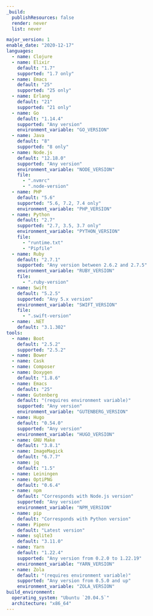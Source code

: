 ```yaml
---
_build:
  publishResources: false
  render: never
  list: never

major_version: 1
enable_date: "2020-12-17"
languages:
  - name: Clojure
  - name: Elixir
    default: "1.7"
    supported: "1.7 only"
  - name: Emacs
    default: "25"
    supported: "25 only"
  - name: Erlang
    default: "21"
    supported: "21 only"
  - name: Go
    default: "1.14.4"
    supported: "Any version"
    environment_variable: "GO_VERSION"
  - name: Java
    default: "8"
    supported: "8 only"
  - name: Node.js
    default: "12.18.0"
    supported: "Any version"
    environment_variable: "NODE_VERSION"
    file:
      - ".nvmrc"
      - ".node-version"
  - name: PHP
    default: "5.6"
    supported: "5.6, 7.2, 7.4 only"
    environment_variable: "PHP_VERSION"
  - name: Python
    default: "2.7"
    supported: "2.7, 3.5, 3.7 only"
    environment_variable: "PYTHON_VERSION"
    file:
      - "runtime.txt"
      - "Pipfile"
  - name: Ruby
    default: "2.7.1"
    supported: "Any version between 2.6.2 and 2.7.5"
    environment_variable: "RUBY_VERSION"
    file:
      - ".ruby-version"
  - name: Swift
    default: "5.2.5"
    supported: "Any 5.x version"
    environment_variable: "SWIFT_VERSION"
    file:
      - ".swift-version"
  - name: .NET
    default: "3.1.302"
tools:
  - name: Boot
    default: "2.5.2"
    supported: "2.5.2"
  - name: Bower
  - name: Cask
  - name: Composer
  - name: Doxygen
    default: "1.8.6"
  - name: Emacs
    default: "25"
  - name: Gutenberg
    default: "(requires environment variable)"
    supported: "Any version"
    environment_variable: "GUTENBERG_VERSION"
  - name: Hugo
    default: "0.54.0"
    supported: "Any version"
    environment_variable: "HUGO_VERSION"
  - name: GNU Make
    default: "3.8.1"
  - name: ImageMagick
    default: "6.7.7"
  - name: jq
    default: "1.5"
  - name: Leiningen
  - name: OptiPNG
    default: "0.6.4"
  - name: npm
    default: "Corresponds with Node.js version"
    supported: "Any version"
    environment_variable: "NPM_VERSION"
  - name: pip
    default: "Corresponds with Python version"
  - name: Pipenv
    default: "Latest version"
  - name: sqlite3
    default: "3.11.0"
  - name: Yarn
    default: "1.22.4"
    supported: "Any version from 0.2.0 to 1.22.19"
    environment_variable: "YARN_VERSION"
  - name: Zola
    default: "(requires environment variable)"
    supported: "Any version from 0.5.0 and up"
    environment_variable: "ZOLA_VERSION"
build_environment:
  operating_system: "Ubuntu `20.04.5`"
  architecture: "x86_64"
---
```

